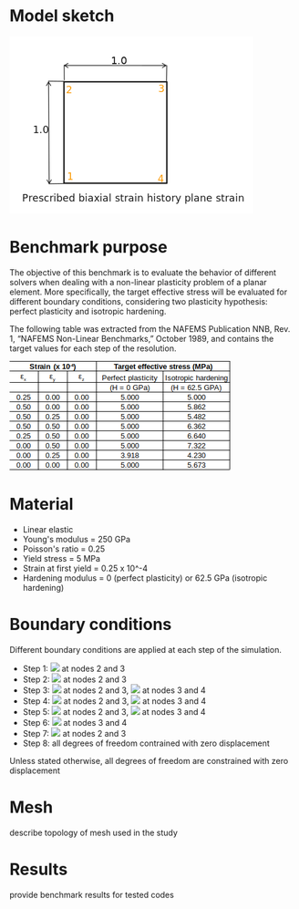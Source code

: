   # Model sketch
  ![image](./other/sketch_white.png)
  
  # Benchmark purpose
  The objective of this benchmark is to evaluate the behavior of different solvers when dealing with a non-linear plasticity problem of a planar element. More specifically, the target effective stress will be evaluated for different boundary conditions, considering two plasticity hypothesis: perfect plasticity and isotropic hardening.
  
  The following table was extracted from the NAFEMS Publication NNB, Rev. 1, “NAFEMS Non-Linear Benchmarks,” October 1989, and contains the target values for each step of the resolution.
  
  ![image](./other/reference_values.png)
  
  # Material
  * Linear elastic
  * Young's modulus = 250 GPa
  * Poisson's ratio = 0.25
  * Yield stress = 5 MPa
  * Strain at first yield = 0.25 x 10^-4
  * Hardening modulus = 0 (perfect plasticity) or 62.5 GPa (isotropic hardening)
  
  # Boundary conditions
  Different boundary conditions are applied at each step of the simulation. 
  
  * Step 1: <img src="https://render.githubusercontent.com/render/math?math=u_{x} = 0.25*10^{-4}"> at nodes 2 and 3
  * Step 2: <img src="https://render.githubusercontent.com/render/math?math=u_{x} = 0.50*10^{-4}"> at nodes 2 and 3
  * Step 3: <img src="https://render.githubusercontent.com/render/math?math=u_{x} = 0.50*10^{-4}"> at nodes 2 and 3, <img src="https://render.githubusercontent.com/render/math?math=u_{y} = 0.25*10^{-4}"> at nodes 3 and 4
  * Step 4: <img src="https://render.githubusercontent.com/render/math?math=u_{x} = 0.50*10^{-4}"> at nodes 2 and 3, <img src="https://render.githubusercontent.com/render/math?math=u_{y} = 0.50*10^{-4}"> at nodes 3 and 4
  * Step 5: <img src="https://render.githubusercontent.com/render/math?math=u_{x} = 0.25*10^{-4}"> at nodes 2 and 3, <img src="https://render.githubusercontent.com/render/math?math=u_{y} = 0.50*10^{-4}"> at nodes 3 and 4
  * Step 6: <img src="https://render.githubusercontent.com/render/math?math=u_{y} = 0.50*10^{-4}"> at nodes 3 and 4
  * Step 7: <img src="https://render.githubusercontent.com/render/math?math=u_{y} = 0.25*10^{-4}"> at nodes 2 and 3
  * Step 8: all degrees of freedom contrained with zero displacement
  
  Unless stated otherwise, all degrees of freedom are constrained with zero displacement
  
  # Mesh
  describe topology of mesh used in the study
  
  # Results
  provide benchmark results for tested codes
